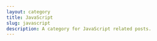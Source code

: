 ```yaml
---
layout: category
title: JavaScript
slug: javascript
description: A category for JavaScript related posts.
---
```

